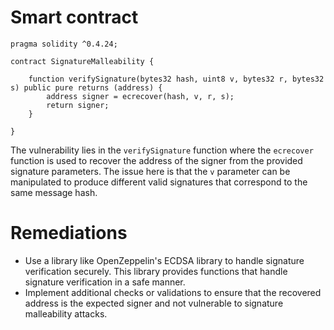 # Smart contract

```solidity
pragma solidity ^0.4.24;

contract SignatureMalleability {
    
    function verifySignature(bytes32 hash, uint8 v, bytes32 r, bytes32 s) public pure returns (address) {
        address signer = ecrecover(hash, v, r, s);
        return signer;
    }
    
}
```

The vulnerability lies in the `verifySignature` function where the `ecrecover` function is used to recover the address of the signer from the provided signature parameters. The issue here is that the `v` parameter can be manipulated to produce different valid signatures that correspond to the same message hash.

# Remediations

- Use a library like OpenZeppelin's ECDSA library to handle signature verification securely. This library provides functions that handle signature verification in a safe manner.
- Implement additional checks or validations to ensure that the recovered address is the expected signer and not vulnerable to signature malleability attacks.